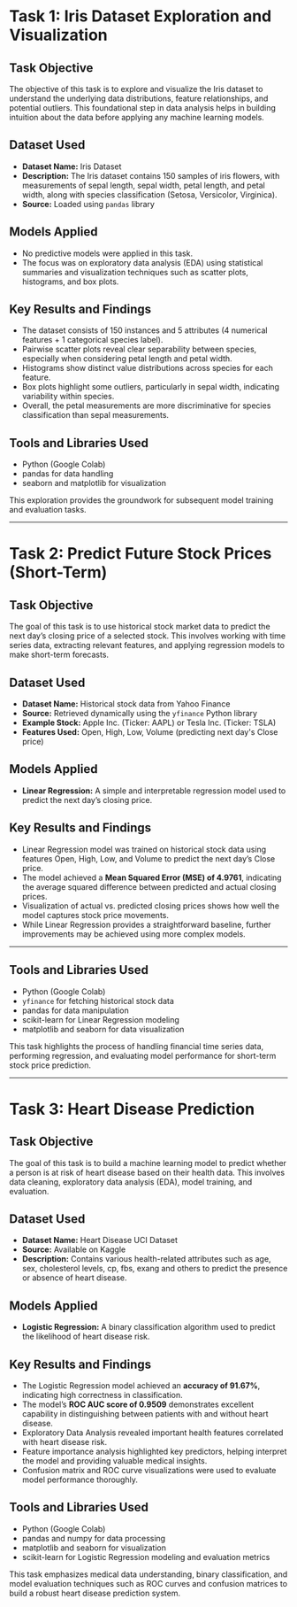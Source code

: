 # Task 1: Iris Dataset Exploration and Visualization

## Task Objective
The objective of this task is to explore and visualize the Iris dataset to understand the underlying data distributions, feature relationships, and potential outliers. This foundational step in data analysis helps in building intuition about the data before applying any machine learning models.

## Dataset Used
- **Dataset Name:** Iris Dataset  
- **Description:** The Iris dataset contains 150 samples of iris flowers, with measurements of sepal length, sepal width, petal length, and petal width, along with species classification (Setosa, Versicolor, Virginica).  
- **Source:** Loaded using `pandas` library

## Models Applied
- No predictive models were applied in this task.  
- The focus was on exploratory data analysis (EDA) using statistical summaries and visualization techniques such as scatter plots, histograms, and box plots.

## Key Results and Findings
- The dataset consists of 150 instances and 5 attributes (4 numerical features + 1 categorical species label).
- Pairwise scatter plots reveal clear separability between species, especially when considering petal length and petal width.
- Histograms show distinct value distributions across species for each feature.
- Box plots highlight some outliers, particularly in sepal width, indicating variability within species.
- Overall, the petal measurements are more discriminative for species classification than sepal measurements.



## Tools and Libraries Used
- Python (Google Colab)
- pandas for data handling
- seaborn and matplotlib for visualization

This exploration provides the groundwork for subsequent model training and evaluation tasks.

--------------------------------------------------------------------------------------------------------------------------------------------------------------------------

# Task 2: Predict Future Stock Prices (Short-Term)

## Task Objective
The goal of this task is to use historical stock market data to predict the next day’s closing price of a selected stock. This involves working with time series data, extracting relevant features, and applying regression models to make short-term forecasts.

## Dataset Used
- **Dataset Name:** Historical stock data from Yahoo Finance  
- **Source:** Retrieved dynamically using the `yfinance` Python library  
- **Example Stock:** Apple Inc. (Ticker: AAPL) or Tesla Inc. (Ticker: TSLA)  
- **Features Used:** Open, High, Low, Volume (predicting next day's Close price)

## Models Applied
- **Linear Regression:** A simple and interpretable regression model used to predict the next day’s closing price.

## Key Results and Findings
- Linear Regression model was trained on historical stock data using features Open, High, Low, and Volume to predict the next day’s Close price.
- The model achieved a **Mean Squared Error (MSE) of 4.9761**, indicating the average squared difference between predicted and actual closing prices.
- Visualization of actual vs. predicted closing prices shows how well the model captures stock price movements.
- While Linear Regression provides a straightforward baseline, further improvements may be achieved using more complex models.

---

## Tools and Libraries Used
- Python (Google Colab)  
- `yfinance` for fetching historical stock data  
- pandas for data manipulation  
- scikit-learn for Linear Regression modeling  
- matplotlib and seaborn for data visualization

This task highlights the process of handling financial time series data, performing regression, and evaluating model performance for short-term stock price prediction.

------------------------------------------------------------------------------------------------------------------------------------------------------------------------

# Task 3: Heart Disease Prediction

## Task Objective
The goal of this task is to build a machine learning model to predict whether a person is at risk of heart disease based on their health data. This involves data cleaning, exploratory data analysis (EDA), model training, and evaluation.

## Dataset Used
- **Dataset Name:** Heart Disease UCI Dataset  
- **Source:** Available on Kaggle  
- **Description:** Contains various health-related attributes such as age, sex, cholesterol levels, cp, fbs, exang and others to predict the presence or absence of heart disease.

## Models Applied
- **Logistic Regression:** A binary classification algorithm used to predict the likelihood of heart disease risk.

## Key Results and Findings
- The Logistic Regression model achieved an **accuracy of 91.67%**, indicating high correctness in classification.  
- The model’s **ROC AUC score of 0.9509** demonstrates excellent capability in distinguishing between patients with and without heart disease.  
- Exploratory Data Analysis revealed important health features correlated with heart disease risk.  
- Feature importance analysis highlighted key predictors, helping interpret the model and providing valuable medical insights.  
- Confusion matrix and ROC curve visualizations were used to evaluate model performance thoroughly.

## Tools and Libraries Used
- Python (Google Colab)  
- pandas and numpy for data processing  
- matplotlib and seaborn for visualization  
- scikit-learn for Logistic Regression modeling and evaluation metrics

This task emphasizes medical data understanding, binary classification, and model evaluation techniques such as ROC curves and confusion matrices to build a robust heart disease prediction system.
